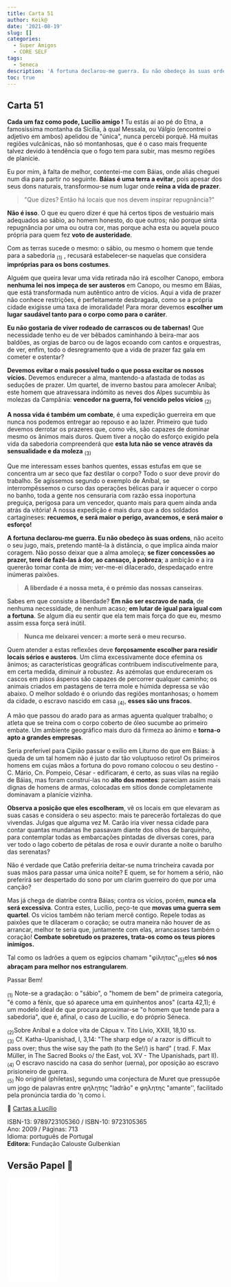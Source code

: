 ```yaml
---
title: Carta 51
author: Keik@
date: '2021-08-19'
slug: []
categories:
  - Super Amigos
  - CORE SELF
tags:
  - Seneca
description: 'A fortuna declarou-me guerra. Eu não obedeço às suas ordens, o que implica ainda maior coragem.'
toc: true
---
```


## Carta 51

**Cada um faz como pode, Lucílio amigo !** Tu estás aí ao pé do Etna, a famosíssima montanha da Sicília, à qual Messala, ou Válgio (encontrei o adjetivo em ambos) apelidou de "única", nunca percebi porquê. Há muitas regiões vulcânicas, não só montanhosas, que é o caso mais frequente talvez devido à tendência que o fogo tem para subir, mas mesmo regiões de planície.

Eu por mim, à falta de melhor, contentei-me com Báias, onde aliás cheguei num dia para partir no seguinte. **Báias é uma terra a evitar**, pois apesar dos seus dons naturais, transformou-se num lugar onde **reina a vida de prazer**.

> "Que dizes? Então há locais que nos devem inspirar repugnância?" 

**Não é isso**. O que eu quero dizer é que há certos tipos de vestuário mais adequados ao sábio, ao homem honesto, do que outros; não porque sinta repugnância por uma ou outra cor, mas porque acha esta ou aquela pouco própria para quem fez **voto de austeridade**. 

Com as terras sucede o mesmo: o sábio, ou mesmo o homem que tende para a sabedoria <sub>(1)</sub> , recusará estabelecer-se naquelas que considera **impróprias para os bons costumes**.

Alguém que queira levar uma vida retirada não irá escolher Canopo, embora **nenhuma lei nos impeça de ser austeros** em Canopo, ou mesmo em Báias, que está transformada num autêntico antro de vícios. Aqui a vida de prazer não conhece restrições, é perfeitamente desbragada, como se a própria cidade exigisse uma taxa de imoralidade! Para morar devemos **escolher um lugar saudável tanto para o corpo como para o caráter**. 

**Eu não gostaria de viver rodeado de carrascos ou de tabernas!** Que necessidade tenho eu de ver bêbados caminhando à beira-mar aos baldões, as orgias de barco ou de lagos ecoando com cantos e orquestras, de ver, enfim, todo o desregramento que a vida de prazer faz gala em cometer e ostentar?

**Devemos evitar o mais possível tudo o que possa excitar os nossos vícios.** Devemos endurecer a alma, mantendo-a afastada de todas as seduções de prazer. Um quartel, de inverno bastou para amolecer Aníbal; este homem que atravessara indómito as neves dos Alpes sucumbiu às molezas da Campânia: **vencedor na guerra, foi vencido pelos vícios** <sub>(2)</sub>

**A nossa vida é também um combate**, é uma expedição guerreira em que nunca nos podemos entregar ao repouso e ao lazer. Primeiro que tudo devemos derrotar os prazeres que, como vês, são capazes de dominar mesmo os ânimos mais duros. Quem tiver a noção do esforço exigido pela vida da sabedoria compreenderá que **esta luta não se vence através da sensualidade e da moleza** <sub>(3)</sub>

Que me interessam esses banhos quentes, essas estufas em que se concentra um ar seco que faz destilar o corpo? Todo o suor deve provir do trabalho. Se agíssemos segundo o exemplo de Aníbal, se interrompêssemos o curso das operações bélicas para ir aquecer o corpo no banho, toda a gente nos censuraria com razão essa inoportuna preguiça, perigosa para um vencedor, quanto mais para quem ainda anda atrás da vitória! A nossa expedição é mais dura que a dos soldados cartagineses: **recuemos, e será maior o perigo, avancemos, e será maior o esforço!**

**A fortuna declarou-me guerra. Eu não obedeço às suas ordens**, não aceito o seu jugo, mais, pretendo mantê-la à distância, o que implica ainda maior coragem. Não posso deixar que a alma amoleça; **se fizer concessões ao prazer, terei de fazê-las à dor, ao cansaço, à pobreza**; a ambição e a ira quererão tomar conta de mim; ver-me-ei dilacerado, despedaçado entre inúmeras paixões. 

> **A liberdade é a nossa meta, é o prémio das nossas canseiras**. 

Sabes em que consiste a liberdade? 
**Em não ser escravo de nada**, de nenhuma necessidade, de nenhum acaso; **em lutar de igual para igual com a fortuna**. Se algum dia eu sentir que ela tem mais força do que eu, mesmo assim essa força será inútil.

> **Nunca me deixarei vencer: a morte será o meu recurso.**


Quem atender a estas reflexões deve **forçosamente escolher para residir locais sérios e austeros**. Um clima excessivamente doce efemina os ânimos; as características geográficas contribuem indiscutivelmente para, em certa medida, diminuir a robustez. As azémolas que endureceram os cascos em pisos ásperos são capazes de percorrer qualquer caminho; os animais criados em pastagens de terra mole e húmida depressa se vão abaixo. O melhor soldado é o oriundo das regiões montanhosas; o homem da cidade, o escravo nascido em casa <sub>(4)</sub>, **esses são uns fracos**. 

A mão que passou do arado para as armas aguenta qualquer trabalho; o atleta que se treina com o corpo coberto de óleo sucumbe ao primeiro embate. Um ambiente geográfico mais duro dá firmeza ao ânimo e **torna-o apto a grandes empresas**. 

Seria preferível para Cipião passar o exílio em Liturno do que em Báias: à queda de um tal homem não é justo dar tão voluptuoso retiro! Os primeiros homens em cujas mãos a fortuna do povo romano colocou o seu destino - C. Mário, Cn. Pompeio, César - edificaram, é certo, as suas vilas na região de Báias, mas foram construí-las no **alto dos montes**: pareciam assim mais dignas de homens de armas, colocadas em sítios donde completamente dominavam a planície vizinha.

**Observa a posição que eles escolheram**, vê os locais em que elevaram as suas casas e considera o seu aspecto: mais te parecerão fortalezas do que vivendas. Julgas que alguma vez M. Carão iria viver nessa cidade para contar quantas mundanas lhe passavam diante dos olhos de barquinho, para contemplar todas as embarcações pintadas de diversas cores, para ver todo o lago coberto de pétalas de rosa e ouvir durante a noite o barulho das serenatas?

Não é verdade que Catão preferiria deitar-se numa trincheira cavada por suas mãos para passar uma única noite? E quem, se for homem a sério, não preferirá ser despertado do sono por um clarim guerreiro do que por uma canção?

Mas já chega de diatribe contra Báias; contra os vícios, porém, **nunca ela será excessiva**. Contra estes, Lucílio, peço-te que **movas uma guerra sem quartel**. Os vícios também não teriam mercê contigo. Repele todas as paixões que te dilaceram o coração; se outra maneira não houver de as arrancar, melhor te seria que, juntamente com elas, arrancasses também o coração! **Combate sobretudo os prazeres, trata-os como os teus piores inimigos.** 

Tal como os ladrões a quem os egípcios chamam "φiλητας"<sub>(5)</sub>eles **só nos abraçam para melhor nos estrangularem**.

Passar Bem!



<sub>(1)</sub> Note-se a gradação: o "sábio", o "homem de bem" de primeira categoria, "é como a fénix, que só aparece uma em quinhentos anos" (carta 42,1); é um modelo ideal de que procura aproximar-se "o homem que tende para a sabedoria", que é, afinal, o caso de Lucílio, e do próprio Séneca.  

<sub>(2)</sub>Sobre Aníbal e a dolce vita de Cápua v. Tito Lívio, XXIII, 18,10 ss.    
<sub>(3)</sub> Cf. Katha-Upanishad, I, 3,14: "The sharp edge o/ a razor is difficult to pass over; thus the wise say the path (to the Se!/) is hard" ( trad. F. Max Müller, in The Sacred Books o/ the East, voL XV - The Upanishads, part II).  
<sub>(4)</sub> O escravo nascido na casa do senhor (uerna), por oposição ao escravo prisioneiro de guerra.  
<sub>(5)</sub>
No original (philetas), segundo uma conjectura de Muret que pressupõe um jogo de palavras entre φηλητης "ladrão" e φηλητης "amante'',
facilitado pela pronúncia tardia do 'η como i.  

:book: [Cartas a Lucílio](https://www.skoob.com.br/cartas-a-lucilio-37684ed41245.html)

ISBN-13: 9789723105360 / ISBN-10: 9723105365  
Ano: 2009 / Páginas: 713  
Idioma: português de Portugal   
**Editora:** Fundação Calouste Gulbenkian

## Versão Papel :book:

<iframe style="width:120px;height:240px;" marginwidth="0" marginheight="0" scrolling="no" frameborder="0" src="//ws-na.amazon-adsystem.com/widgets/q?ServiceVersion=20070822&OneJS=1&Operation=GetAdHtml&MarketPlace=BR&source=ac&ref=tf_til&ad_type=product_link&tracking_id=mundodekeika-20&marketplace=amazon&amp;region=BR&placement=9723105365&asins=9723105365&linkId=fb8dc16224bc0c2b7943ec769c5b5905&show_border=true&link_opens_in_new_window=true&price_color=333333&title_color=0066c0&bg_color=ffffff">
    </iframe>